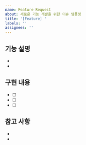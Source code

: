 ```yaml
---
name: Feature Request
about: 새로운 기능 개발을 위한 이슈 템플릿
title: '[Feature] '
labels: ''
assignees: ''
---
```


## 기능 설명

<!-- 개발하고자 하는 기능에 대해 명확하게 설명해주세요 -->

-
-

## 구현 내용

<!-- 구현해야 할 내용을 자세히 작성해주세요 -->

- [ ]
- [ ]
- [ ]

## 참고 사항

<!-- 구현에 참고할 내용이나 주의사항을 작성해주세요 -->

-
-

